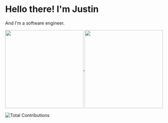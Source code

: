 # Hello there! I'm Justin

And I'm a software engineer.

<!-- ![Most Used Languages](https://github-readme-stats.vercel.app/api/top-langs?username=jmbealer&langs_count=10&show_icons=true&locale=en&layout=compact&theme=gruvbox&hide_border=true&card_width=325) -->

<a href="https://github.com/anuraghazra/github-readme-stats">
  <!-- <img height=200 align="center" src="https://github-readme-stats.vercel.app/api?username=anuraghazra" /> -->
  <img height=250 align="center" src="https://github-readme-stats.vercel.app/api?username=jmbealer&show_icons=true&theme=gruvbox&hide_border=true" />
</a>

<a href="https://github.com/anuraghazra/convoychat">
  <img height=250 align="center" src="https://github-readme-stats.vercel.app/api/top-langs/?username=jmbealer&layout=donut-vertical&theme=gruvbox&hide_border=true)](https://github.com/anuraghazra/github-readme-stats" />
</a>

![Total Contributions](https://github-readme-streak-stats.herokuapp.com/?user=jmbealer&theme=gruvbox&hide_border=true&card_width=800)
